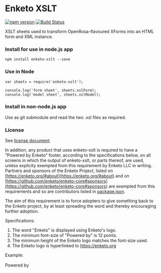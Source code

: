 Enketo XSLT 
===========

[![npm version](https://badge.fury.io/js/enketo-xslt.svg)](http://badge.fury.io/js/enketo-xslt) [![Build Status](https://travis-ci.org/enketo/enketo-xslt.svg?branch=master)](https://travis-ci.org/enketo/enketo-xslt)

XSLT sheets used to transform OpenRosa-flavoured XForms into an HTML form and XML instance.


### Install for use in node.js app

```
npm install enketo-xslt --save
```

### Use in Node

```
var sheets = require('enketo-xslt');

console.log('form sheet', sheets.xslForm);
console.log('model sheet', sheets.xslModel);
```

### Install in non-node.js app

Use as git submodule and read the two .xsl files as required.

### License

See [license document](./LICENSE).

In addition, any product that uses enketo-xslt is required to have a "Powered by Enketo" footer, according to the specifications below, on all screens in which the output of enketo-xslt, or parts thereof, are used, unless explicity exempted from this requirement by Enketo LLC in writing. Partners and sponsors of the Enketo Project, listed on [https://enketo.org/#about](https://enketo.org/#about) and on [https://github.com/enketo/enketo-core#sponsors](https://github.com/enketo/enketo-core#sponsors) are exempted from this requirements and so are contributors listed in [package.json](./package.json).

The aim of this requirement is to force adopters to give something back to the Enketo project, by at least spreading the word and thereby encouraging further adoption.

Specifications:

1. The word "Enketo" is displayed using Enketo's logo.
2. The minimum font-size of "Powered by" is 12 points.
3. The minimum height of the Enketo logo matches the font-size used.
4. The Enketo logo is hyperlinked to https://enketo.org

Example:

Powered by <a href="https://enketo.org"><img height="16" style="height: 16px;" src="https://enketo.org/images/enketo_bare_100x37.png" /></a>
